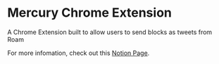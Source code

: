 # Mercury Chrome Extension
A Chrome Extension built to allow users to send blocks as tweets from Roam

For more infomation, check out this [Notion Page](https://www.notion.so/Mercury-Chrome-Extension-bb9693614478409f8cdee409592affab).

